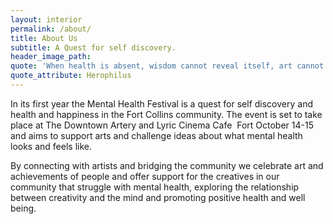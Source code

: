 ```yaml
---
layout: interior
permalink: /about/
title: About Us
subtitle: A Quest for self discovery.
header_image_path:
quote: 'When health is absent, wisdom cannot reveal itself, art cannot manifest, strength cannot fight, wealth becomes useless, and intelligence cannot be applied.'
quote_attribute: Herophilus
---
```



In its first year the Mental Health Festival is a quest for self discovery and health and happiness in the Fort Collins community. The event is set to take place at The Downtown Artery and Lyric Cinema Cafe &nbsp;Fort October 14-15 and aims to support arts and challenge ideas about what mental health looks and feels like.

By connecting with artists and bridging the community we celebrate art and achievements of people and offer support for the creatives in our community that struggle with mental health, exploring the relationship between creativity and the mind and promoting positive health and well being.